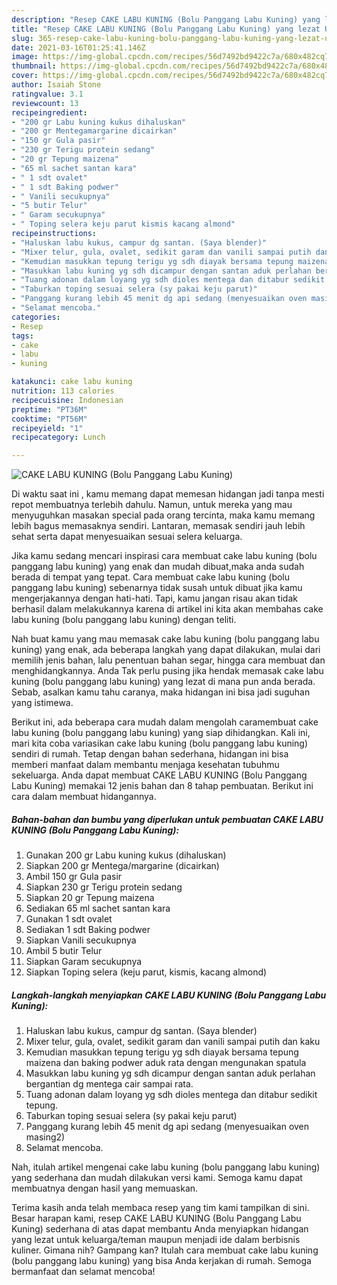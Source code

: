 ```yaml
---
description: "Resep CAKE LABU KUNING (Bolu Panggang Labu Kuning) yang lezat Untuk Jualan"
title: "Resep CAKE LABU KUNING (Bolu Panggang Labu Kuning) yang lezat Untuk Jualan"
slug: 365-resep-cake-labu-kuning-bolu-panggang-labu-kuning-yang-lezat-untuk-jualan
date: 2021-03-16T01:25:41.146Z
image: https://img-global.cpcdn.com/recipes/56d7492bd9422c7a/680x482cq70/cake-labu-kuning-bolu-panggang-labu-kuning-foto-resep-utama.jpg
thumbnail: https://img-global.cpcdn.com/recipes/56d7492bd9422c7a/680x482cq70/cake-labu-kuning-bolu-panggang-labu-kuning-foto-resep-utama.jpg
cover: https://img-global.cpcdn.com/recipes/56d7492bd9422c7a/680x482cq70/cake-labu-kuning-bolu-panggang-labu-kuning-foto-resep-utama.jpg
author: Isaiah Stone
ratingvalue: 3.1
reviewcount: 13
recipeingredient:
- "200 gr Labu kuning kukus dihaluskan"
- "200 gr Mentegamargarine dicairkan"
- "150 gr Gula pasir"
- "230 gr Terigu protein sedang"
- "20 gr Tepung maizena"
- "65 ml sachet santan kara"
- " 1 sdt ovalet"
- " 1 sdt Baking podwer"
- " Vanili secukupnya"
- "5 butir Telur"
- " Garam secukupnya"
- " Toping selera keju parut kismis kacang almond"
recipeinstructions:
- "Haluskan labu kukus, campur dg santan. (Saya blender)"
- "Mixer telur, gula, ovalet, sedikit garam dan vanili sampai putih dan kaku"
- "Kemudian masukkan tepung terigu yg sdh diayak bersama tepung maizena dan baking podwer aduk rata dengan mengunakan spatula"
- "Masukkan labu kuning yg sdh dicampur dengan santan aduk perlahan bergantian dg mentega cair sampai rata."
- "Tuang adonan dalam loyang yg sdh dioles mentega dan ditabur sedikit tepung."
- "Taburkan toping sesuai selera (sy pakai keju parut)"
- "Panggang kurang lebih 45 menit dg api sedang (menyesuaikan oven masing2)"
- "Selamat mencoba."
categories:
- Resep
tags:
- cake
- labu
- kuning

katakunci: cake labu kuning 
nutrition: 113 calories
recipecuisine: Indonesian
preptime: "PT36M"
cooktime: "PT56M"
recipeyield: "1"
recipecategory: Lunch

---
```



![CAKE LABU KUNING (Bolu Panggang Labu Kuning)](https://img-global.cpcdn.com/recipes/56d7492bd9422c7a/680x482cq70/cake-labu-kuning-bolu-panggang-labu-kuning-foto-resep-utama.jpg)

Di waktu  saat ini , kamu memang dapat memesan hidangan jadi tanpa mesti repot membuatnya terlebih dahulu. Namun, untuk mereka yang mau menyuguhkan masakan special pada orang tercinta, maka kamu memang lebih bagus memasaknya sendiri. Lantaran, memasak sendiri jauh lebih sehat serta dapat menyesuaikan sesuai selera keluarga.

Jika kamu sedang mencari inspirasi cara membuat cake labu kuning (bolu panggang labu kuning) yang enak dan mudah dibuat,maka anda sudah berada di tempat yang tepat. Cara membuat cake labu kuning (bolu panggang labu kuning)  sebenarnya tidak susah untuk dibuat jika kamu mengerjakannya dengan hati-hati. Tapi, kamu jangan risau akan tidak berhasil dalam melakukannya 
karena di artikel ini kita akan membahas cake labu kuning (bolu panggang labu kuning) dengan teliti.  



Nah buat kamu yang mau memasak cake labu kuning (bolu panggang labu kuning) yang enak, ada beberapa langkah yang dapat dilakukan, mulai dari memilih jenis bahan, lalu penentuan bahan segar, hingga cara membuat dan menghidangkannya. Anda Tak perlu pusing jika hendak memasak cake labu kuning (bolu panggang labu kuning) yang lezat di mana pun anda berada. Sebab, asalkan kamu  tahu caranya, maka hidangan ini bisa jadi suguhan yang istimewa.

Berikut ini, ada beberapa cara mudah dalam mengolah caramembuat cake labu kuning (bolu panggang labu kuning) yang siap dihidangkan. Kali ini, mari kita coba variasikan cake labu kuning (bolu panggang labu kuning) sendiri di rumah. Tetap dengan bahan sederhana, hidangan ini bisa memberi manfaat dalam membantu menjaga kesehatan tubuhmu sekeluarga. Anda dapat membuat CAKE LABU KUNING (Bolu Panggang Labu Kuning) memakai 12 jenis bahan dan 8 tahap pembuatan. Berikut ini cara dalam membuat hidangannya.

<!--inarticleads1-->

##### Bahan-bahan dan bumbu yang diperlukan untuk pembuatan CAKE LABU KUNING (Bolu Panggang Labu Kuning):

1. Gunakan 200 gr Labu kuning kukus (dihaluskan)
1. Siapkan 200 gr Mentega/margarine (dicairkan)
1. Ambil 150 gr Gula pasir
1. Siapkan 230 gr Terigu protein sedang
1. Siapkan 20 gr Tepung maizena
1. Sediakan 65 ml sachet santan kara
1. Gunakan  1 sdt ovalet
1. Sediakan  1 sdt Baking podwer
1. Siapkan  Vanili secukupnya
1. Ambil 5 butir Telur
1. Siapkan  Garam secukupnya
1. Siapkan  Toping selera (keju parut, kismis, kacang almond)




<!--inarticleads2-->

##### Langkah-langkah menyiapkan CAKE LABU KUNING (Bolu Panggang Labu Kuning):

1. Haluskan labu kukus, campur dg santan. (Saya blender)
1. Mixer telur, gula, ovalet, sedikit garam dan vanili sampai putih dan kaku
1. Kemudian masukkan tepung terigu yg sdh diayak bersama tepung maizena dan baking podwer aduk rata dengan mengunakan spatula
1. Masukkan labu kuning yg sdh dicampur dengan santan aduk perlahan bergantian dg mentega cair sampai rata.
1. Tuang adonan dalam loyang yg sdh dioles mentega dan ditabur sedikit tepung.
1. Taburkan toping sesuai selera (sy pakai keju parut)
1. Panggang kurang lebih 45 menit dg api sedang (menyesuaikan oven masing2)
1. Selamat mencoba.




Nah, itulah artikel mengenai  cake labu kuning (bolu panggang labu kuning)  yang sederhana dan mudah dilakukan versi kami. Semoga kamu dapat membuatnya dengan hasil yang memuaskan. 

Terima kasih anda telah membaca resep yang tim kami tampilkan di sini. Besar harapan kami, resep  CAKE LABU KUNING (Bolu Panggang Labu Kuning) sederhana di atas dapat membantu Anda menyiapkan hidangan yang lezat untuk keluarga/teman maupun menjadi ide dalam berbisnis kuliner. Gimana nih? Gampang kan? Itulah cara membuat cake labu kuning (bolu panggang labu kuning) yang bisa Anda kerjakan di rumah. Semoga bermanfaat dan selamat mencoba!


